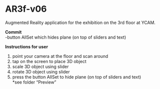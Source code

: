 # AR3f-v06
Augmented Reality application for the exhibition on the 3rd floor at YCAM. <br/>

**Commit** <br/>
-button AllSet which hides plane (on top of sliders and text) <br/> 

**Instructions for user** <br/>
1. point your camera at the floor and scan around <br/> 
2. tap on the screen to place 3D object <br/> 
3. scale 3D object using slider <br/> 
4. rotate 3D object using slider <br/> 
5. press the button AllSet to hide plane (on top of sliders and text) <br/> 
*see folder “Preview” <br/> 
